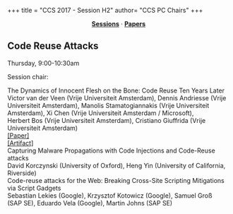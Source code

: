 +++
title = "CCS 2017 - Session H2"
author= "CCS PC Chairs"
+++
<center><a href="/sessions"><b>Sessions</b></a> &middot; <a href="/papers"><b>Papers</b></a></center>
<p>
<h2>Code Reuse Attacks</h2>Thursday, 9:00-10:30am<p>Session chair: <div class="bpaper"><span class="ptitle">The Dynamics of Innocent Flesh on the Bone: Code Reuse Ten Years Later</span></br><div class="pblock"><span class="author">Victor&nbsp;van&nbsp;der&nbsp;Veen</span> <span class="institution">(Vrije Universiteit Amsterdam)</span>, <span class="author">Dennis&nbsp;Andriesse</span> <span class="institution">(Vrije Universiteit Amsterdam)</span>, <span class="author">Manolis&nbsp;Stamatogiannakis</span> <span class="institution">(Vrije Universiteit Amsterdam)</span>, <span class="author">Xi&nbsp;Chen</span> <span class="institution">(Vrije Universiteit Amsterdam / Microsoft)</span>, <span class="author">Herbert&nbsp;Bos</span> <span class="institution">(Vrije Universiteit Amsterdam)</span>, <span class="author">Cristiano&nbsp;Giuffrida</span> <span class="institution">(Vrije Universiteit Amsterdam)</span><br><div class="pextra"><a href="https://vvdveen.com/publications/newton.pdf">[Paper]</a><br><a href="https://vusec.net/projects/newton">[Artifact]</a><br></div></div></div><div class="bpaper"><span class="ptitle">Capturing Malware Propagations with Code Injections and Code-Reuse attacks</span></br><div class="pblock"><span class="author">David&nbsp;Korczynski</span> <span class="institution">(University of Oxford)</span>, <span class="author">Heng&nbsp;Yin</span> <span class="institution">(University of California, Riverside)</span><br><div class="pextra"></div></div></div><div class="bpaper"><span class="ptitle">Code-reuse attacks for the Web: Breaking Cross-Site Scripting Mitigations via Script Gadgets</span></br><div class="pblock"><span class="author">Sebastian&nbsp;Lekies</span> <span class="institution">(Google)</span>, <span class="author">Krzysztof&nbsp;Kotowicz</span> <span class="institution">(Google)</span>, <span class="author">Samuel&nbsp;Gro&#xdf;&nbsp;</span> <span class="institution">(SAP SE)</span>, <span class="author">Eduardo&nbsp;Vela</span> <span class="institution">(Google)</span>, <span class="author">Martin&nbsp;Johns</span> <span class="institution">(SAP SE)</span><br><div class="pextra"></div></div></div>